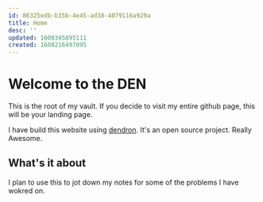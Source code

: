 ```yaml
---
id: 86325edb-b35b-4e45-ad38-4079116a929a
title: Home
desc: ''
updated: 1608345895111
created: 1608216497095
---
```

# Welcome to the DEN

This is the root of my vault. If you decide to visit my entire github page, this will be your landing page.

I have build this website using [dendron](https://www.dendron.so/). It's an open source project. Really Awesome.

## What's it about

I plan to use this to jot down my notes for some of the problems I have wokred on. 